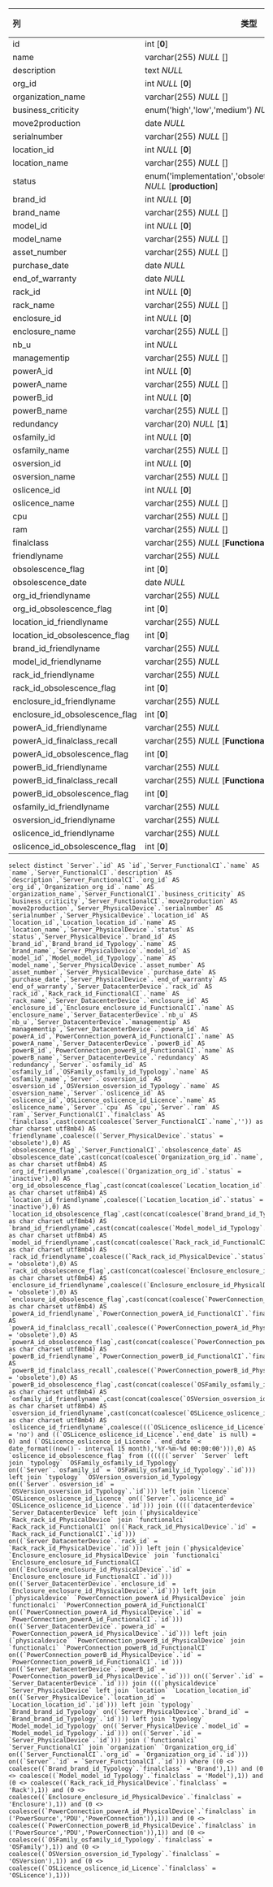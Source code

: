 | 列                             | 类型                                                         | 注释 |
| :----------------------------- | ------------------------------------------------------------ | ---- |
| id                             | int [**0**]                                                  |      |
| name                           | varchar(255) *NULL* []                                       |      |
| description                    | text *NULL*                                                  |      |
| org_id                         | int *NULL* [**0**]                                           |      |
| organization_name              | varchar(255) *NULL* []                                       |      |
| business_criticity             | enum('high','low','medium') *NULL* [**low**]                 |      |
| move2production                | date *NULL*                                                  |      |
| serialnumber                   | varchar(255) *NULL* []                                       |      |
| location_id                    | int *NULL* [**0**]                                           |      |
| location_name                  | varchar(255) *NULL* []                                       |      |
| status                         | enum('implementation','obsolete','production','stock') *NULL* [**production**] |      |
| brand_id                       | int *NULL* [**0**]                                           |      |
| brand_name                     | varchar(255) *NULL* []                                       |      |
| model_id                       | int *NULL* [**0**]                                           |      |
| model_name                     | varchar(255) *NULL* []                                       |      |
| asset_number                   | varchar(255) *NULL* []                                       |      |
| purchase_date                  | date *NULL*                                                  |      |
| end_of_warranty                | date *NULL*                                                  |      |
| rack_id                        | int *NULL* [**0**]                                           |      |
| rack_name                      | varchar(255) *NULL* []                                       |      |
| enclosure_id                   | int *NULL* [**0**]                                           |      |
| enclosure_name                 | varchar(255) *NULL* []                                       |      |
| nb_u                           | int *NULL*                                                   |      |
| managementip                   | varchar(255) *NULL* []                                       |      |
| powerA_id                      | int *NULL* [**0**]                                           |      |
| powerA_name                    | varchar(255) *NULL* []                                       |      |
| powerB_id                      | int *NULL* [**0**]                                           |      |
| powerB_name                    | varchar(255) *NULL* []                                       |      |
| redundancy                     | varchar(20) *NULL* [**1**]                                   |      |
| osfamily_id                    | int *NULL* [**0**]                                           |      |
| osfamily_name                  | varchar(255) *NULL* []                                       |      |
| osversion_id                   | int *NULL* [**0**]                                           |      |
| osversion_name                 | varchar(255) *NULL* []                                       |      |
| oslicence_id                   | int *NULL* [**0**]                                           |      |
| oslicence_name                 | varchar(255) *NULL* []                                       |      |
| cpu                            | varchar(255) *NULL* []                                       |      |
| ram                            | varchar(255) *NULL* []                                       |      |
| finalclass                     | varchar(255) *NULL* [**FunctionalCI**]                       |      |
| friendlyname                   | varchar(255) *NULL*                                          |      |
| obsolescence_flag              | int [**0**]                                                  |      |
| obsolescence_date              | date *NULL*                                                  |      |
| org_id_friendlyname            | varchar(255) *NULL*                                          |      |
| org_id_obsolescence_flag       | int [**0**]                                                  |      |
| location_id_friendlyname       | varchar(255) *NULL*                                          |      |
| location_id_obsolescence_flag  | int [**0**]                                                  |      |
| brand_id_friendlyname          | varchar(255) *NULL*                                          |      |
| model_id_friendlyname          | varchar(255) *NULL*                                          |      |
| rack_id_friendlyname           | varchar(255) *NULL*                                          |      |
| rack_id_obsolescence_flag      | int [**0**]                                                  |      |
| enclosure_id_friendlyname      | varchar(255) *NULL*                                          |      |
| enclosure_id_obsolescence_flag | int [**0**]                                                  |      |
| powerA_id_friendlyname         | varchar(255) *NULL*                                          |      |
| powerA_id_finalclass_recall    | varchar(255) *NULL* [**FunctionalCI**]                       |      |
| powerA_id_obsolescence_flag    | int [**0**]                                                  |      |
| powerB_id_friendlyname         | varchar(255) *NULL*                                          |      |
| powerB_id_finalclass_recall    | varchar(255) *NULL* [**FunctionalCI**]                       |      |
| powerB_id_obsolescence_flag    | int [**0**]                                                  |      |
| osfamily_id_friendlyname       | varchar(255) *NULL*                                          |      |
| osversion_id_friendlyname      | varchar(255) *NULL*                                          |      |
| oslicence_id_friendlyname      | varchar(255) *NULL*                                          |      |
| oslicence_id_obsolescence_flag | int [**0**]                                                  |      |

```
select distinct `Server`.`id` AS `id`,`Server_FunctionalCI`.`name` AS `name`,`Server_FunctionalCI`.`description` AS `description`,`Server_FunctionalCI`.`org_id` AS `org_id`,`Organization_org_id`.`name` AS `organization_name`,`Server_FunctionalCI`.`business_criticity` AS `business_criticity`,`Server_FunctionalCI`.`move2production` AS `move2production`,`Server_PhysicalDevice`.`serialnumber` AS `serialnumber`,`Server_PhysicalDevice`.`location_id` AS `location_id`,`Location_location_id`.`name` AS `location_name`,`Server_PhysicalDevice`.`status` AS `status`,`Server_PhysicalDevice`.`brand_id` AS `brand_id`,`Brand_brand_id_Typology`.`name` AS `brand_name`,`Server_PhysicalDevice`.`model_id` AS `model_id`,`Model_model_id_Typology`.`name` AS `model_name`,`Server_PhysicalDevice`.`asset_number` AS `asset_number`,`Server_PhysicalDevice`.`purchase_date` AS `purchase_date`,`Server_PhysicalDevice`.`end_of_warranty` AS `end_of_warranty`,`Server_DatacenterDevice`.`rack_id` AS `rack_id`,`Rack_rack_id_FunctionalCI`.`name` AS `rack_name`,`Server_DatacenterDevice`.`enclosure_id` AS `enclosure_id`,`Enclosure_enclosure_id_FunctionalCI`.`name` AS `enclosure_name`,`Server_DatacenterDevice`.`nb_u` AS `nb_u`,`Server_DatacenterDevice`.`managementip` AS `managementip`,`Server_DatacenterDevice`.`powera_id` AS `powerA_id`,`PowerConnection_powerA_id_FunctionalCI`.`name` AS `powerA_name`,`Server_DatacenterDevice`.`powerB_id` AS `powerB_id`,`PowerConnection_powerB_id_FunctionalCI`.`name` AS `powerB_name`,`Server_DatacenterDevice`.`redundancy` AS `redundancy`,`Server`.`osfamily_id` AS `osfamily_id`,`OSFamily_osfamily_id_Typology`.`name` AS `osfamily_name`,`Server`.`osversion_id` AS `osversion_id`,`OSVersion_osversion_id_Typology`.`name` AS `osversion_name`,`Server`.`oslicence_id` AS `oslicence_id`,`OSLicence_oslicence_id_Licence`.`name` AS `oslicence_name`,`Server`.`cpu` AS `cpu`,`Server`.`ram` AS `ram`,`Server_FunctionalCI`.`finalclass` AS `finalclass`,cast(concat(coalesce(`Server_FunctionalCI`.`name`,'')) as char charset utf8mb4) AS `friendlyname`,coalesce((`Server_PhysicalDevice`.`status` = 'obsolete'),0) AS `obsolescence_flag`,`Server_FunctionalCI`.`obsolescence_date` AS `obsolescence_date`,cast(concat(coalesce(`Organization_org_id`.`name`,'')) as char charset utf8mb4) AS `org_id_friendlyname`,coalesce((`Organization_org_id`.`status` = 'inactive'),0) AS `org_id_obsolescence_flag`,cast(concat(coalesce(`Location_location_id`.`name`,'')) as char charset utf8mb4) AS `location_id_friendlyname`,coalesce((`Location_location_id`.`status` = 'inactive'),0) AS `location_id_obsolescence_flag`,cast(concat(coalesce(`Brand_brand_id_Typology`.`name`,'')) as char charset utf8mb4) AS `brand_id_friendlyname`,cast(concat(coalesce(`Model_model_id_Typology`.`name`,'')) as char charset utf8mb4) AS `model_id_friendlyname`,cast(concat(coalesce(`Rack_rack_id_FunctionalCI`.`name`,'')) as char charset utf8mb4) AS `rack_id_friendlyname`,coalesce((`Rack_rack_id_PhysicalDevice`.`status` = 'obsolete'),0) AS `rack_id_obsolescence_flag`,cast(concat(coalesce(`Enclosure_enclosure_id_FunctionalCI`.`name`,'')) as char charset utf8mb4) AS `enclosure_id_friendlyname`,coalesce((`Enclosure_enclosure_id_PhysicalDevice`.`status` = 'obsolete'),0) AS `enclosure_id_obsolescence_flag`,cast(concat(coalesce(`PowerConnection_powerA_id_FunctionalCI`.`name`,'')) as char charset utf8mb4) AS `powerA_id_friendlyname`,`PowerConnection_powerA_id_FunctionalCI`.`finalclass` AS `powerA_id_finalclass_recall`,coalesce((`PowerConnection_powerA_id_PhysicalDevice`.`status` = 'obsolete'),0) AS `powerA_id_obsolescence_flag`,cast(concat(coalesce(`PowerConnection_powerB_id_FunctionalCI`.`name`,'')) as char charset utf8mb4) AS `powerB_id_friendlyname`,`PowerConnection_powerB_id_FunctionalCI`.`finalclass` AS `powerB_id_finalclass_recall`,coalesce((`PowerConnection_powerB_id_PhysicalDevice`.`status` = 'obsolete'),0) AS `powerB_id_obsolescence_flag`,cast(concat(coalesce(`OSFamily_osfamily_id_Typology`.`name`,'')) as char charset utf8mb4) AS `osfamily_id_friendlyname`,cast(concat(coalesce(`OSVersion_osversion_id_Typology`.`name`,'')) as char charset utf8mb4) AS `osversion_id_friendlyname`,cast(concat(coalesce(`OSLicence_oslicence_id_Licence`.`name`,'')) as char charset utf8mb4) AS `oslicence_id_friendlyname`,coalesce(((`OSLicence_oslicence_id_Licence`.`perpetual` = 'no') and ((`OSLicence_oslicence_id_Licence`.`end_date` is null) = 0) and (`OSLicence_oslicence_id_Licence`.`end_date` < date_format((now() - interval 15 month),'%Y-%m-%d 00:00:00'))),0) AS `oslicence_id_obsolescence_flag` from ((((((`server` `Server` left join `typology` `OSFamily_osfamily_id_Typology` on((`Server`.`osfamily_id` = `OSFamily_osfamily_id_Typology`.`id`))) left join `typology` `OSVersion_osversion_id_Typology` on((`Server`.`osversion_id` = `OSVersion_osversion_id_Typology`.`id`))) left join `licence` `OSLicence_oslicence_id_Licence` on((`Server`.`oslicence_id` = `OSLicence_oslicence_id_Licence`.`id`))) join ((((`datacenterdevice` `Server_DatacenterDevice` left join (`physicaldevice` `Rack_rack_id_PhysicalDevice` join `functionalci` `Rack_rack_id_FunctionalCI` on((`Rack_rack_id_PhysicalDevice`.`id` = `Rack_rack_id_FunctionalCI`.`id`))) on((`Server_DatacenterDevice`.`rack_id` = `Rack_rack_id_PhysicalDevice`.`id`))) left join (`physicaldevice` `Enclosure_enclosure_id_PhysicalDevice` join `functionalci` `Enclosure_enclosure_id_FunctionalCI` on((`Enclosure_enclosure_id_PhysicalDevice`.`id` = `Enclosure_enclosure_id_FunctionalCI`.`id`))) on((`Server_DatacenterDevice`.`enclosure_id` = `Enclosure_enclosure_id_PhysicalDevice`.`id`))) left join (`physicaldevice` `PowerConnection_powerA_id_PhysicalDevice` join `functionalci` `PowerConnection_powerA_id_FunctionalCI` on((`PowerConnection_powerA_id_PhysicalDevice`.`id` = `PowerConnection_powerA_id_FunctionalCI`.`id`))) on((`Server_DatacenterDevice`.`powera_id` = `PowerConnection_powerA_id_PhysicalDevice`.`id`))) left join (`physicaldevice` `PowerConnection_powerB_id_PhysicalDevice` join `functionalci` `PowerConnection_powerB_id_FunctionalCI` on((`PowerConnection_powerB_id_PhysicalDevice`.`id` = `PowerConnection_powerB_id_FunctionalCI`.`id`))) on((`Server_DatacenterDevice`.`powerB_id` = `PowerConnection_powerB_id_PhysicalDevice`.`id`))) on((`Server`.`id` = `Server_DatacenterDevice`.`id`))) join (((`physicaldevice` `Server_PhysicalDevice` left join `location` `Location_location_id` on((`Server_PhysicalDevice`.`location_id` = `Location_location_id`.`id`))) left join `typology` `Brand_brand_id_Typology` on((`Server_PhysicalDevice`.`brand_id` = `Brand_brand_id_Typology`.`id`))) left join `typology` `Model_model_id_Typology` on((`Server_PhysicalDevice`.`model_id` = `Model_model_id_Typology`.`id`))) on((`Server`.`id` = `Server_PhysicalDevice`.`id`))) join (`functionalci` `Server_FunctionalCI` join `organization` `Organization_org_id` on((`Server_FunctionalCI`.`org_id` = `Organization_org_id`.`id`))) on((`Server`.`id` = `Server_FunctionalCI`.`id`))) where ((0 <> coalesce((`Brand_brand_id_Typology`.`finalclass` = 'Brand'),1)) and (0 <> coalesce((`Model_model_id_Typology`.`finalclass` = 'Model'),1)) and (0 <> coalesce((`Rack_rack_id_PhysicalDevice`.`finalclass` = 'Rack'),1)) and (0 <> coalesce((`Enclosure_enclosure_id_PhysicalDevice`.`finalclass` = 'Enclosure'),1)) and (0 <> coalesce((`PowerConnection_powerA_id_PhysicalDevice`.`finalclass` in ('PowerSource','PDU','PowerConnection')),1)) and (0 <> coalesce((`PowerConnection_powerB_id_PhysicalDevice`.`finalclass` in ('PowerSource','PDU','PowerConnection')),1)) and (0 <> coalesce((`OSFamily_osfamily_id_Typology`.`finalclass` = 'OSFamily'),1)) and (0 <> coalesce((`OSVersion_osversion_id_Typology`.`finalclass` = 'OSVersion'),1)) and (0 <> coalesce((`OSLicence_oslicence_id_Licence`.`finalclass` = 'OSLicence'),1)))
```

